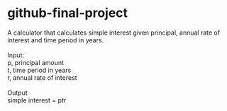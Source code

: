 # github-final-project

A calculator that calculates simple interest given principal, annual rate of interest and time period in years.<br><br>
Input:<br>
   p, principal amount<br>
   t, time period in years<br>
   r, annual rate of interest<br><br>
Output<br>
   simple interest = p*t*r
